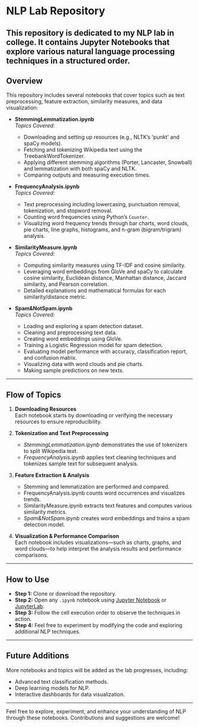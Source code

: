 # NLP Lab Repository
This repository is dedicated to my NLP lab in college. It contains Jupyter Notebooks that explore various natural language processing techniques in a structured order.
---

## Overview

This repository includes several notebooks that cover topics such as text preprocessing, feature extraction, similarity measures, and data visualization:

- **StemmingLemmatization.ipynb**  
  *Topics Covered:*
  - Downloading and setting up resources (e.g., NLTK’s 'punkt' and spaCy models).
  - Fetching and tokenizing Wikipedia text using the TreebankWordTokenizer.
  - Applying different stemming algorithms (Porter, Lancaster, Snowball) and lemmatization with both spaCy and NLTK.
  - Comparing outputs and measuring execution times.

- **FrequencyAnalysis.ipynb**  
  *Topics Covered:*
  - Text preprocessing including lowercasing, punctuation removal, tokenization, and stopword removal.
  - Counting word frequencies using Python’s `Counter`.
  - Visualizing word frequency trends through bar charts, word clouds, pie charts, line graphs, histograms, and n-gram (bigram/trigram) analysis.

- **SimilarityMeasure.ipynb**  
  *Topics Covered:*
  - Computing similarity measures using TF-IDF and cosine similarity.
  - Leveraging word embeddings from GloVe and spaCy to calculate cosine similarity, Euclidean distance, Manhattan distance, Jaccard similarity, and Pearson correlation.
  - Detailed explanations and mathematical formulas for each similarity/distance metric.

- **Spam&NotSpam.ipynb**  
  *Topics Covered:*
  - Loading and exploring a spam detection dataset.
  - Cleaning and preprocessing text data.
  - Creating word embeddings using GloVe.
  - Training a Logistic Regression model for spam detection.
  - Evaluating model performance with accuracy, classification report, and confusion matrix.
  - Visualizing data with word clouds and pie charts.
  - Making sample predictions on new texts.

---

## Flow of Topics

1. **Downloading Resources**  
   Each notebook starts by downloading or verifying the necessary resources to ensure reproducibility.

2. **Tokenization and Text Preprocessing**  
   - *StemmingLemmatization.ipynb* demonstrates the use of tokenizers to split Wikipedia text.
   - *FrequencyAnalysis.ipynb* applies text cleaning techniques and tokenizes sample text for subsequent analysis.

3. **Feature Extraction & Analysis**  
   - Stemming and lemmatization are performed and compared.
   - FrequencyAnalysis.ipynb counts word occurrences and visualizes trends.
   - SimilarityMeasure.ipynb extracts text features and computes various similarity metrics.
   - *Spam&NotSpam.ipynb* creates word embeddings and trains a spam detection model.

4. **Visualization & Performance Comparison**  
   Each notebook includes visualizations—such as charts, graphs, and word clouds—to help interpret the analysis results and performance comparisons.

---

## How to Use

- **Step 1:** Clone or download the repository.
- **Step 2:** Open any `.ipynb` notebook using [Jupyter Notebook](https://jupyter.org/) or [JupyterLab](https://jupyterlab.readthedocs.io/).
- **Step 3:** Follow the cell execution order to observe the techniques in action.
- **Step 4:** Feel free to experiment by modifying the code and exploring additional NLP techniques.

---

## Future Additions

More notebooks and topics will be added as the lab progresses, including:
- Advanced text classification methods.
- Deep learning models for NLP.
- Interactive dashboards for data visualization.

---

Feel free to explore, experiment, and enhance your understanding of NLP through these notebooks. Contributions and suggestions are welcome!

